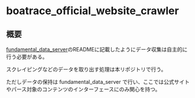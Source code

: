 # boatrace_official_website_crawler

## 概要

<a href="https://github.com/togane/boatrace_fundamental_data_server">fundamental_data_server</a>のREADMEに記載したようにデータ収集は自主的に行う必要がある。

スクレイピングなどのデータを取り出す処理は本リポジトリで行う。

ただしデータの保持は fundamental_data_server で行い、ここでは公式サイトやパース対象のコンテンツのインターフェースにのみ関心を持つ。
